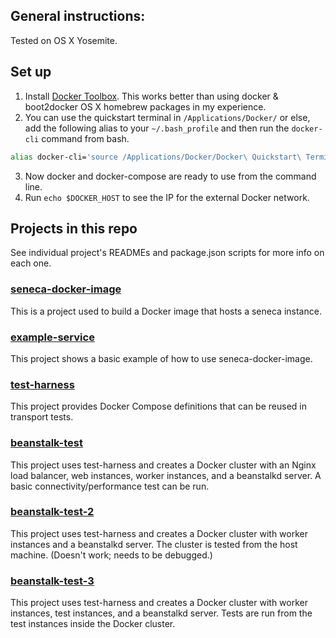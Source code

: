General instructions:
---------------------

Tested on OS X Yosemite.

## Set up

1) Install [Docker Toolbox](https://www.docker.com/toolbox).  This works better than using docker & boot2docker OS X homebrew packages in my experience.
2) You can use the quickstart terminal in `/Applications/Docker/` or else, add the following alias to your `~/.bash_profile` and then run the `docker-cli` command from bash.

```bash
alias docker-cli='source /Applications/Docker/Docker\ Quickstart\ Terminal.app/Contents/Resources/Scripts/start.sh'
```

3) Now docker and docker-compose are ready to use from the command line.
4) Run `echo $DOCKER_HOST` to see the IP for the external Docker network.

## Projects in this repo

See individual project's READMEs and package.json scripts for more info on each one.

### [seneca-docker-image](./seneca-docker-image)
  This is a project used to build a Docker image that hosts a seneca instance.

### [example-service](./example-service)
  This project shows a basic example of how to use seneca-docker-image.

### [test-harness](./test-harness)
  This project provides Docker Compose definitions that can be reused in transport tests.

### [beanstalk-test](./beanstalk-test)
  This project uses test-harness and creates a Docker cluster with an Nginx load balancer, web instances, worker instances, and a beanstalkd server.  A basic connectivity/performance test can be run.

### [beanstalk-test-2](./beanstalk-test-2)
  This project uses test-harness and creates a Docker cluster with worker instances and a beanstalkd server.  The cluster is tested from the host machine.  (Doesn't work; needs to be debugged.)

### [beanstalk-test-3](./beanstalk-test-3)
  This project uses test-harness and creates a Docker cluster with worker instances, test instances, and a beanstalkd server.  Tests are run from the test instances inside the Docker cluster.

